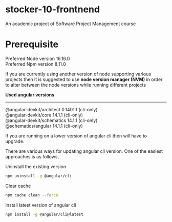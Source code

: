 # stocker-10-frontnend
An academic project of Software Project Management course

# Prerequisite

Preferred Node version 16.16.0 <br>
Preferred Npm version 8.11.0

If you are currently using another version of node supporting various projects then it is suggested to use **node version manager (NVM)** in order to alter between the node versions while running different projects

**Used angular versions**
_______________________________
@angular-devkit/architect    0.1401.1 (cli-only) <br>
@angular-devkit/core         14.1.1 (cli-only) <br>
@angular-devkit/schematics   14.1.1 (cli-only) <br>
@schematics/angular          14.1.1 (cli-only) <br>

If you are running on a lower version of angular cli then will have to upgrade.

There are various ways for updating angular cli version. One of the easiest approaches is as follows,

Uninstall the existing version <br>
```bash 
npm uninstall -g @angular/cli

``` 
Clear cache <br>
```bash
npm cache clean --force
```
    
Install latest version of angular cli <br>
```bash
npm install -g @angular/cli@latest
```

